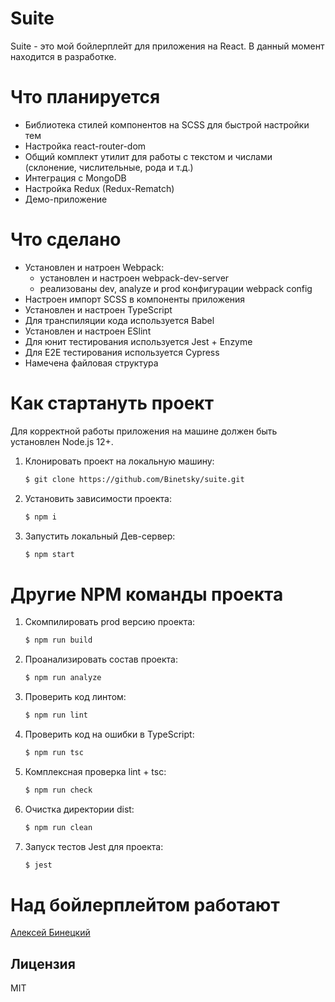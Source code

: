 # Suite

Suite - это мой бойлерплейт для приложения на React. В данный момент находится в разработке.


# Что планируется

  - Библиотека стилей компонентов на SCSS для быстрой настройки тем
  - Настройка react-router-dom
  - Общий комплект утилит для работы с текстом и числами (склонение, числительные, рода и т.д.)
  - Интеграция с MongoDB
  - Настройка Redux (Redux-Rematch)
  - Демо-приложение

# Что сделано

  - Установлен и натроен Webpack:
    * установлен и настроен webpack-dev-server
    * реализованы dev, analyze и prod конфигурации webpack config
  - Настроен импорт SCSS в компоненты приложения
  - Установлен и настроен TypeScript
  - Для транспиляции кода используется Babel
  - Установлен и настроен ESlint
  - Для юнит тестирования используется Jest + Enzyme
  - Для E2E тестирования используется Cypress
  - Намечена файловая структура


# Как стартануть проект

Для корректной работы приложения на машине должен быть установлен Node.js 12+.

1. Клонировать проект на локальную машину:
    ```sh
    $ git clone https://github.com/Binetsky/suite.git
    ```
2. Установить зависимости проекта:
    ```sh
    $ npm i
    ```
3. Запустить локальный Дев-сервер:
    ```sh
    $ npm start
    ```


# Другие NPM команды проекта

1. Скомпилировать prod версию проекта:
    ```sh
    $ npm run build
    ```
2. Проанализировать состав проекта:
    ```sh
    $ npm run analyze
    ```
3. Проверить код линтом:
    ```sh
    $ npm run lint
    ```
4. Проверить код на ошибки в TypeScript:
    ```sh
    $ npm run tsc
    ```
5. Комплексная проверка lint + tsc:
    ```sh
    $ npm run check
    ```
6. Очистка директории dist:
    ```sh
    $ npm run clean
    ```
1. Запуск тестов Jest для проекта:
    ```sh
    $ jest
    ```


# Над бойлерплейтом работают
[Алексей Бинецкий](https://github.com/Binetsky)


Лицензия
----

MIT


[//]: # (Оставь надежду всяк сюда приходящий)

